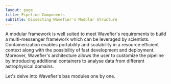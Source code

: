 ```yaml
---
layout: page
title: Pipeline Components
subtitle: Dissecting Wavefier's Modular Structure
---
```


A modular framework is well suited to meet Wavefier's requirements to build a multi-messenger framework which can be leveraged by scientists. Containerization enables portability and scalability in a resource efficient context along with the possibility of fast development and deployment. Moreover, Wavefier's architecture allows the user to customize the pipeline by introducing additional containers to analyse data from different astrophysical domains.

Let's delve into Wavefier's bas modules one by one.


